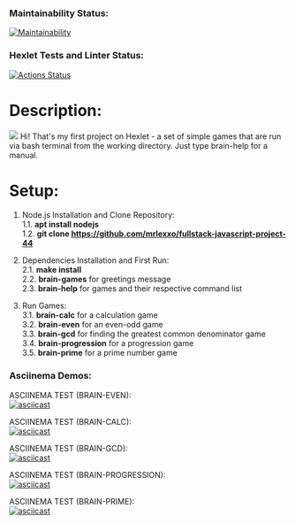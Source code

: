 ### Maintainability Status:

[![Maintainability](https://api.codeclimate.com/v1/badges/b268d6d45aadacab7801/maintainability)](https://codeclimate.com/github/mrlexxo/fullstack-javascript-project-44/maintainability)

### Hexlet Tests and Linter Status:

[![Actions Status](https://github.com/mrlexxo/fullstack-javascript-project-44/actions/workflows/hexlet-check.yml/badge.svg)](https://github.com/mrlexxo/fullstack-javascript-project-44/actions)

# Description:

<img src="https://img.shields.io/badge/JavaScript-F7DF1E?style=for-the-badge&logo=javascript&logoColor=black" />  
Hi! That's my first project on Hexlet - a set of simple games that are run via bash terminal from the working directory. Just type brain-help for a manual.

# Setup:

1. Node.js Installation and Clone Repository: <br>
   1.1. **apt install nodejs** <br>
   1.2. **git clone https://github.com/mrlexxo/fullstack-javascript-project-44** <br>

2. Dependencies Installation and First Run: <br>
   2.1. **make install** <br>
   2.2. **brain-games** for greetings message <br>
   2.3. **brain-help** for games and their respective command list <br>

3. Run Games: <br>
   3.1. **brain-calc** for a calculation game <br>
   3.2. **brain-even** for an even-odd game <br>
   3.3. **brain-gcd** for finding the greatest common denominator game <br>
   3.4. **brain-progression** for a progression game <br>
   3.5. **brain-prime** for a prime number game <br>

### Asciinema Demos:

ASCIINEMA TEST (BRAIN-EVEN): <br>
[![asciicast](https://asciinema.org/a/694807.svg)](https://asciinema.org/a/694807)

ASCIINEMA TEST (BRAIN-CALC): <br>
[![asciicast](https://asciinema.org/a/4cyi5cigoZgSMix0Q5CJpr07b.svg)](https://asciinema.org/a/4cyi5cigoZgSMix0Q5CJpr07b)

ASCIINEMA TEST (BRAIN-GCD): <br>
[![asciicast](https://asciinema.org/a/uMML0cSHTMrDvfWxdD1WwAQWW.svg)](https://asciinema.org/a/uMML0cSHTMrDvfWxdD1WwAQWW)

ASCIINEMA TEST (BRAIN-PROGRESSION): <br>
[![asciicast](https://asciinema.org/a/TOo156vzcWXTQlGhqwKTAh0Cz.svg)](https://asciinema.org/a/TOo156vzcWXTQlGhqwKTAh0Cz)

ASCIINEMA TEST (BRAIN-PRIME): <br>
[![asciicast](https://asciinema.org/a/iXnoyxX5od5oJawyU0p6k6CV6.svg)](https://asciinema.org/a/iXnoyxX5od5oJawyU0p6k6CV6)

